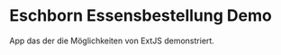 Eschborn Essensbestellung Demo
==============================

App das der die Möglichkeiten von ExtJS demonstriert.  

